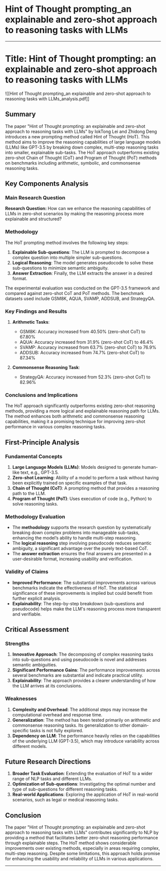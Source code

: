 # Hint of Thought prompting_an explainable and zero-shot approach to reasoning tasks with LLMs

---

# Title: Hint of Thought prompting: an explainable and zero-shot approach to reasoning tasks with LLMs
![[Hint of Thought prompting_an explainable and zero-shot approach to reasoning tasks with LLMs_analysis.pdf]]

## Summary

The paper "Hint of Thought prompting: an explainable and zero-shot approach to reasoning tasks with LLMs" by IokTong Lei and Zhidong Deng introduces a new prompting method called Hint of Thought (HoT). This method aims to improve the reasoning capabilities of large language models (LLMs) like GPT-3.5 by breaking down complex, multi-step reasoning tasks into smaller, explainable sub-tasks. The HoT approach outperforms existing zero-shot Chain of Thought (CoT) and Program of Thought (PoT) methods on benchmarks including arithmetic, symbolic, and commonsense reasoning tasks. 

## Key Components Analysis

### Main Research Question

**Research Question:** How can we enhance the reasoning capabilities of LLMs in zero-shot scenarios by making the reasoning process more explainable and structured?

### Methodology

The HoT prompting method involves the following key steps:
1. **Explainable Sub-questions**: The LLM is prompted to decompose a complex question into multiple simpler sub-questions.
2. **Logical Reasoning**: The model generates pseudocode to solve these sub-questions to minimize semantic ambiguity.
3. **Answer Extraction**: Finally, the LLM extracts the answer in a desired format.

The experimental evaluation was conducted on the GPT-3.5 framework and compared against zero-shot CoT and PoT methods. The benchmark datasets used include GSM8K, AQUA, SVAMP, ADDSUB, and StrategyQA.

### Key Findings and Results

1. **Arithmetic Tasks**:
   - GSM8K: Accuracy increased from 40.50% (zero-shot CoT) to 67.80%
   - AQUA: Accuracy increased from 31.9% (zero-shot CoT) to 46.4%
   - SVAMP: Accuracy increased from 63.7% (zero-shot CoT) to 76.9%
   - ADDSUB: Accuracy increased from 74.7% (zero-shot CoT) to 87.34%

2. **Commonsense Reasoning Task**:
   - StrategyQA: Accuracy increased from 52.3% (zero-shot CoT) to 82.96%

### Conclusions and Implications

The HoT approach significantly outperforms existing zero-shot reasoning methods, providing a more logical and explainable reasoning path for LLMs. The method enhances both arithmetic and commonsense reasoning capabilities, making it a promising technique for improving zero-shot performance in various complex reasoning tasks.

## First-Principle Analysis

### Fundamental Concepts

1. **Large Language Models (LLMs)**: Models designed to generate human-like text, e.g., GPT-3.5.
2. **Zero-shot Learning**: Ability of a model to perform a task without having been explicitly trained on specific examples of that task.
3. **Chain of Thought (CoT)**: A prompting method that provides a reasoning path to the LLM.
4. **Program of Thought (PoT)**: Uses execution of code (e.g., Python) to solve reasoning tasks.

### Methodology Evaluation

- The **methodology** supports the research question by systematically breaking down complex problems into manageable sub-tasks, enhancing the model’s ability to handle multi-step reasoning.
- The **logical reasoning** step involving pseudocode reduces semantic ambiguity, a significant advantage over the purely text-based CoT.
- The **answer extraction** ensures the final answers are presented in a user-desirable format, increasing usability and verification.

### Validity of Claims

- **Improved Performance**: The substantial improvements across various benchmarks indicate the effectiveness of HoT. The statistical significance of these improvements is implied but could benefit from further explicit analysis.
- **Explainability**: The step-by-step breakdown (sub-questions and pseudocode) helps make the LLM's reasoning process more transparent and verifiable.

## Critical Assessment

### Strengths

1. **Innovative Approach**: The decomposing of complex reasoning tasks into sub-questions and using pseudocode is novel and addresses semantic ambiguities.
2. **Significant Performance Gains**: The performance improvements across several benchmarks are substantial and indicate practical utility.
3. **Explainability**: The approach provides a clearer understanding of how the LLM arrives at its conclusions.

### Weaknesses

1. **Complexity and Overhead**: The additional steps may increase the computational overhead and response time.
2. **Generalization**: The method has been tested primarily on arithmetic and commonsense reasoning tasks. Its generalization to other domain-specific tasks is not fully explored.
3. **Dependency on LLM**: The performance heavily relies on the capabilities of the underlying LLM (GPT-3.5), which may introduce variability across different models.

## Future Research Directions

1. **Broader Task Evaluation**: Extending the evaluation of HoT to a wider range of NLP tasks and different LLMs.
2. **Optimization of Sub-questions**: Investigating the optimal number and type of sub-questions for different reasoning tasks.
3. **Real-world Applications**: Exploring the application of HoT in real-world scenarios, such as legal or medical reasoning tasks.

## Conclusion

The paper "Hint of Thought prompting: an explainable and zero-shot approach to reasoning tasks with LLMs" contributes significantly to NLP by providing a method that facilitates better zero-shot reasoning performance through explainable steps. The HoT method shows considerable improvements over existing methods, especially in areas requiring complex, multi-step reasoning. Despite some limitations, this approach holds promise for enhancing the usability and reliability of LLMs in various applications.

---